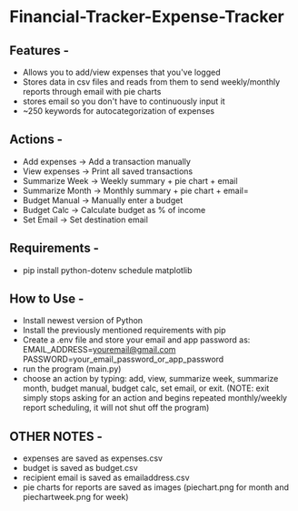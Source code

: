 # Financial-Tracker-Expense-Tracker


## Features -
- Allows you to add/view expenses that you've logged
- Stores data in csv files and reads from them to send weekly/monthly reports through email with pie charts
- stores email so you don't have to continuously input it
- ~250 keywords for autocategorization of expenses

## Actions -
- Add expenses → Add a transaction manually
- View expenses → Print all saved transactions
- Summarize Week → Weekly summary + pie chart + email
- Summarize Month → Monthly summary + pie chart + email=
- Budget Manual → Manually enter a budget
- Budget Calc → Calculate budget as % of income
- Set Email → Set destination email


## Requirements - 
- pip install python-dotenv
              schedule
              matplotlib

## How to Use - 
- Install newest version of Python
- Install the previously mentioned requirements with pip
- Create a .env file and store your email and app password as:
  EMAIL_ADDRESS=youremail@gmail.com
  PASSWORD=your_email_password_or_app_password
- run the program (main.py)
- choose an action by typing: add, view, summarize week, summarize month, budget manual, budget calc, set email, or exit. (NOTE: exit simply stops asking for an action and begins repeated monthly/weekly report scheduling, it will not shut off the program)


## OTHER NOTES -
- expenses are saved as expenses.csv
- budget is saved as budget.csv
- recipient email is saved as emailaddress.csv
- pie charts for reports are saved as images (piechart.png for month and piechartweek.png for week)
